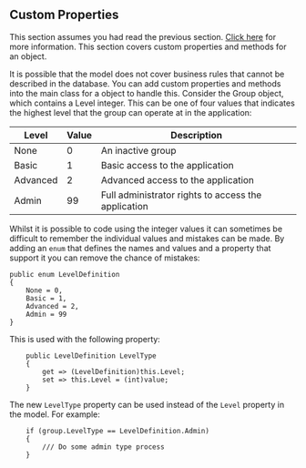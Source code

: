 ## Custom Properties
This section assumes you had read the previous section. [Click here](Relational.md) for more information.
This section covers custom properties and methods for an object.

It is possible that the model does not cover business rules that cannot be described in the database.
You can add custom properties and methods into the main class for a object to handle this.
Consider the Group object, which contains a Level integer. This can be one of four values that indicates the
highest level that the group can operate at in the application:

Level | Value | Description
----- | ----- | -----------
None | 0 | An inactive group
Basic | 1 | Basic access to the application
Advanced | 2 | Advanced access to the application
Admin | 99 | Full administrator rights to access the application

Whilst it is possible to code using the integer values it can sometimes be difficult to remember the individual values
and mistakes can be made. By adding an `enum` that defines the names and values and a property that support it
you can remove the chance of mistakes:
```
public enum LevelDefinition
{
    None = 0,
    Basic = 1,
    Advanced = 2,
    Admin = 99
}
```
This is used with the following property:
```
    public LevelDefinition LevelType 
    {
        get => (LevelDefinition)this.Level;
        set => this.Level = (int)value;
    }
```
The new `LevelType` property can be used instead of the `Level` property in the model. For example:
```
    if (group.LevelType == LevelDefinition.Admin) 
    {
        /// Do some admin type process
    }
```
